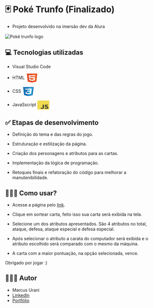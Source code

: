 # 🃏 Poké Trunfo (Finalizado)

- Projeto desenvolvido na imersão dev da Alura

<img  align="center" alt="Poké trunfo logo" src="https://i.imgur.com/YMFMGWO.png"/>

## 💻 Tecnologias utilizadas

- Visual Studio Code

- HTML <img align="center" alt="Marcus-HTML" height="30" width="40" src="https://raw.githubusercontent.com/devicons/devicon/master/icons/html5/html5-original.svg">

- CSS <img align="center" alt="Marcus-HTML" height="30" width="40" src="https://raw.githubusercontent.com/devicons/devicon/master/icons/css3/css3-original.svg">

- JavaSscript <img align="center" alt="Marcus-JS" height="30" width="40" src="https://raw.githubusercontent.com/devicons/devicon/master/icons/javascript/javascript-original.svg">

## ✅ Etapas de desenvolvimento

- Definição do tema e das regras do jogo.

- Estruturação e estilização da página.

- Criação dos personagens e atributos para as cartas.

- Implementação da lógica de programação.

- Retoques finais e refatoração do código para melhorar a manutenibilidade.

## 👨🏻‍💻 Como usar?

- Acesse a página pelo [link](https://pokemontrunfo.netlify.app).

- Clique em sortear carta, feito isso sua carta será exibida na tela.

- Selecione um dos atributos apresentados. São 4 atributos no total, ataque, defesa, ataque especial e defesa especial.

- Após selecionar o atributo a carata do computador será exibida e o atributo escolhido será comparado com o mesmo da máquina.

- A carta com a maior pontuação, na opção selecionada, vence.

Obrigado por jogar :)

## 🙋🏻‍♂️ Autor

- Marcus Urani
- [LinkedIn](https://linkedin.com/in/marcusurani)
- [Portfólio](https://marcusurani.netlify.app)
